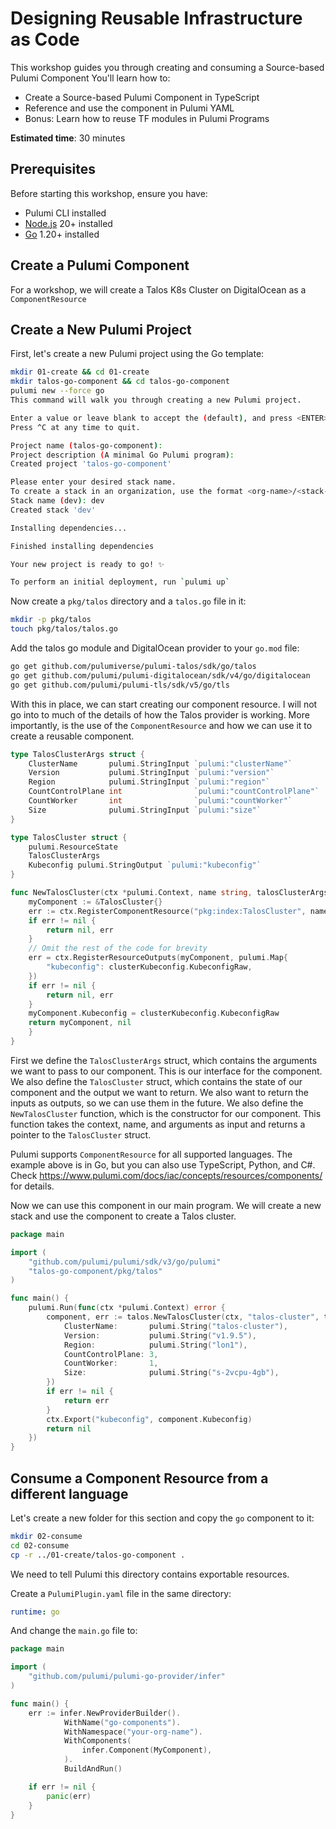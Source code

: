 # Designing Reusable Infrastructure as Code

This workshop guides you through creating and consuming a Source-based Pulumi Component
You'll learn how to:

- Create a Source-based Pulumi Component in TypeScript
- Reference and use the component in Pulumi YAML
- Bonus: Learn how to reuse TF modules in Pulumi Programs

**Estimated time**: 30 minutes

## Prerequisites

Before starting this workshop, ensure you have:

- Pulumi CLI installed
- [Node.js](https://nodejs.org/) 20+ installed
- [Go](https://go.dev/doc/install) 1.20+ installed

## Create a Pulumi Component

For a workshop, we will create a Talos K8s Cluster on DigitalOcean as a `ComponentResource`

## Create a New Pulumi Project

First, let's create a new Pulumi project using the Go template:

```bash
mkdir 01-create && cd 01-create
mkdir talos-go-component && cd talos-go-component
pulumi new --force go
This command will walk you through creating a new Pulumi project.

Enter a value or leave blank to accept the (default), and press <ENTER>.
Press ^C at any time to quit.

Project name (talos-go-component):  
Project description (A minimal Go Pulumi program):  
Created project 'talos-go-component'

Please enter your desired stack name.
To create a stack in an organization, use the format <org-name>/<stack-name> (e.g. `acmecorp/dev`).
Stack name (dev): dev 
Created stack 'dev'

Installing dependencies...

Finished installing dependencies

Your new project is ready to go! ✨

To perform an initial deployment, run `pulumi up`
```

Now create a `pkg/talos` directory and a `talos.go` file in it:

```bash
mkdir -p pkg/talos
touch pkg/talos/talos.go
```

Add the talos go module and DigitalOcean provider to your `go.mod` file:

```bash
go get github.com/pulumiverse/pulumi-talos/sdk/go/talos
go get github.com/pulumi/pulumi-digitalocean/sdk/v4/go/digitalocean
go get github.com/pulumi/pulumi-tls/sdk/v5/go/tls
```

With this in place, we can start creating our component resource. I will not go into to much of the details of how the
Talos provider is working. More importantly, is the use of the `ComponentResource` and how we can use it to create a
reusable component.

```go
type TalosClusterArgs struct {
	ClusterName       pulumi.StringInput `pulumi:"clusterName"`
	Version           pulumi.StringInput `pulumi:"version"`
	Region            pulumi.StringInput `pulumi:"region"`
	CountControlPlane int                `pulumi:"countControlPlane"`
	CountWorker       int                `pulumi:"countWorker"`
	Size              pulumi.StringInput `pulumi:"size"`
}

type TalosCluster struct {
	pulumi.ResourceState
	TalosClusterArgs
	Kubeconfig pulumi.StringOutput `pulumi:"kubeconfig"`
}

func NewTalosCluster(ctx *pulumi.Context, name string, talosClusterArgs TalosClusterArgs, opts ...pulumi.ResourceOption) (*TalosCluster, error) {
	myComponent := &TalosCluster{}
	err := ctx.RegisterComponentResource("pkg:index:TalosCluster", name, myComponent, opts...)
	if err != nil {
		return nil, err
	}
	// Omit the rest of the code for brevity
    err = ctx.RegisterResourceOutputs(myComponent, pulumi.Map{
        "kubeconfig": clusterKubeconfig.KubeconfigRaw,
    })
    if err != nil {
        return nil, err
    }
    myComponent.Kubeconfig = clusterKubeconfig.KubeconfigRaw
    return myComponent, nil
    }
}
```

First we define the `TalosClusterArgs` struct, which contains the arguments we want to pass to our component. This is our interface
for the component. We also define the `TalosCluster` struct, which contains the state of our component and the output we want to return. We also 
want to return the inputs as outputs, so we can use them in the future. We also define the `NewTalosCluster` function, which is the constructor for our component. This function takes the context, name, and arguments as input and returns a pointer to the `TalosCluster` struct.

Pulumi supports `ComponentResource` for all supported languages. The example above is in Go, but you can also use TypeScript, Python, and C#. 
Check https://www.pulumi.com/docs/iac/concepts/resources/components/ for details.

Now we can use this component in our main program. We will create a new stack and use the component to create a Talos cluster.

```go
package main

import (
	"github.com/pulumi/pulumi/sdk/v3/go/pulumi"
	"talos-go-component/pkg/talos"
)

func main() {
	pulumi.Run(func(ctx *pulumi.Context) error {
		component, err := talos.NewTalosCluster(ctx, "talos-cluster", talos.TalosClusterArgs{
			ClusterName:       pulumi.String("talos-cluster"),
			Version:           pulumi.String("v1.9.5"),
			Region:            pulumi.String("lon1"),
			CountControlPlane: 3,
			CountWorker:       1,
			Size:              pulumi.String("s-2vcpu-4gb"),
		})
		if err != nil {
			return err
		}
		ctx.Export("kubeconfig", component.Kubeconfig)
		return nil
	})
}
```

## Consume a Component Resource from a different language

Let's create a new folder for this section and copy the `go` component to it:

```bash
mkdir 02-consume
cd 02-consume
cp -r ../01-create/talos-go-component .
```

We need to tell Pulumi this directory contains exportable resources.

Create a `PulumiPlugin.yaml` file in the same directory:

```yaml
runtime: go
```

And change the `main.go` file to:

```go
package main

import (
    "github.com/pulumi/pulumi-go-provider/infer"
)

func main() {
    err := infer.NewProviderBuilder().
            WithName("go-components").
            WithNamespace("your-org-name").
            WithComponents(
                infer.Component(MyComponent),
            ).
            BuildAndRun()

    if err != nil {
        panic(err)
    }
}
```
